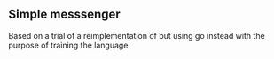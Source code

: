 ## Simple messsenger

Based on a trial of a reimplementation of [](https://github.com/Gisson/IAED1617_p1/blob/master/description.pdf) but using go instead with the purpose of training the language.
